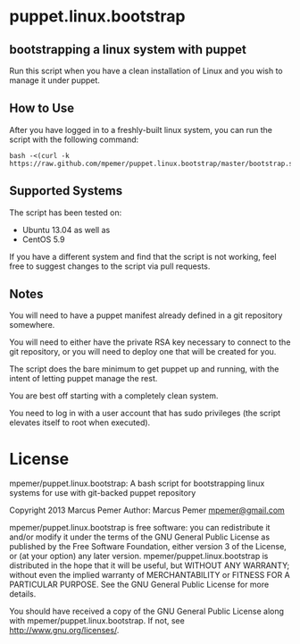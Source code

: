 # puppet.linux.bootstrap

## bootstrapping a linux system with puppet
Run this script when you have a clean installation of Linux and you wish to manage it under puppet.

## How to Use
After you have logged in to a freshly-built linux system, you can run the script with the following command:

    bash -<(curl -k https://raw.github.com/mpemer/puppet.linux.bootstrap/master/bootstrap.sh)

## Supported Systems
The script has been tested on:

* Ubuntu 13.04 as well as 
* CentOS 5.9

If you have a different system and find that the script is not working, feel free to suggest changes to the script via pull requests.

## Notes    
You will need to have a puppet manifest already defined in a git repository somewhere.

You will need to either have the private RSA key necessary to connect to the git repository, or you will need to deploy one that will be created for you.

The script does the bare minimum to get puppet up and running, with the intent of letting puppet manage the rest.

You are best off starting with a completely clean system.

You need to log in with a user account that has sudo privileges (the script elevates itself to root when executed).

# License
mpemer/puppet.linux.bootstrap: A bash script for bootstrapping linux systems for use with git-backed puppet repository
    
Copyright 2013 Marcus Pemer
Author: Marcus Pemer <mpemer@gmail.com>
    
mpemer/puppet.linux.bootstrap is free software: you can redistribute it and/or modify
it under the terms of the GNU General Public License as published by
the Free Software Foundation, either version 3 of the License, or
(at your option) any later version.
mpemer/puppet.linux.bootstrap is distributed in the hope that it will be useful,
but WITHOUT ANY WARRANTY; without even the implied warranty of
MERCHANTABILITY or FITNESS FOR A PARTICULAR PURPOSE.  See the
GNU General Public License for more details.
    
You should have received a copy of the GNU General Public License
along with mpemer/puppet.linux.bootstrap.  If not, see <http://www.gnu.org/licenses/>.

